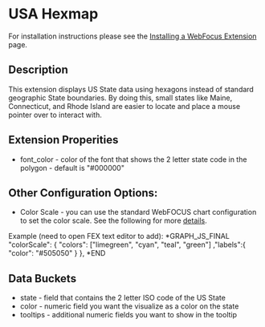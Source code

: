 # USA Hexmap

For installation instructions please see the [Installing a WebFocus Extension](https://github.com/ibi/wf-extensions-chart/wiki/Installing-a-WebFocus-Extension) page.

## Description

This extension displays US State data using hexagons instead of standard geographic State boundaries. By doing this, small states like Maine, Connecticut, and Rhode Island are easier to locate and place a mouse pointer over to interact with.

## Extension Properities

* font_color - color of the font that shows the 2 letter state code in the polygon - default is "#000000"

## Other Configuration Options:

* Color Scale - you can use the standard WebFOCUS chart configuration to set the color scale. See the following for more [details](https://webfocusinfocenter.informationbuilders.com/wfappent/TL4s/TL_js/source/special131.htm). 

Example (need to open FEX text editor to add):
*GRAPH_JS_FINAL
"colorScale": {
    "colors": ["limegreen", "cyan", "teal", "green"]
    ,"labels":{
        "color": "#505050"
    }
},
*END
## Data Buckets

* state - field that contains the 2 letter ISO code of the US State
* color - numeric field you want the visualize as a color on the state
* tooltips - additional numeric fields you want to show in the tooltip